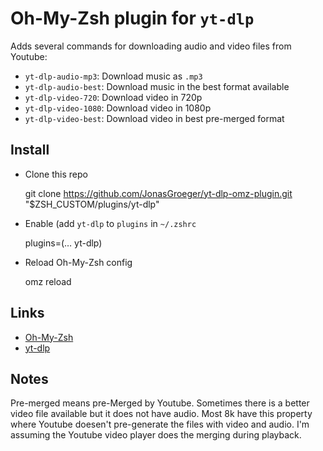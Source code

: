 # Oh-My-Zsh plugin for `yt-dlp`

Adds several commands for downloading audio and video files from Youtube:

* `yt-dlp-audio-mp3`: Download music as `.mp3`
* `yt-dlp-audio-best`: Download music in the best format available
* `yt-dlp-video-720`: Download video in 720p
* `yt-dlp-video-1080`: Download video in 1080p
* `yt-dlp-video-best`: Download video in best pre-merged format

## Install

* Clone this repo

  git clone https://github.com/JonasGroeger/yt-dlp-omz-plugin.git "$ZSH_CUSTOM/plugins/yt-dlp"

* Enable (add `yt-dlp` to `plugins` in `~/.zshrc`

  plugins=(… yt-dlp)

* Reload Oh-My-Zsh config

  omz reload

## Links

* [Oh-My-Zsh](https://ohmyz.sh/)
* [yt-dlp](https://github.com/yt-dlp/yt-dlp)

## Notes

Pre-merged means pre-Merged by Youtube.
Sometimes there is a better video file available but it does not have audio.
Most 8k have this property where Youtube doesen't pre-generate the files with video and audio.
I'm assuming the Youtube video player does the merging during playback.
